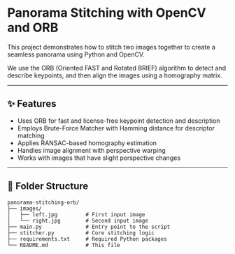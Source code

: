 # Panorama Stitching with OpenCV and ORB

This project demonstrates how to stitch two images together to create a seamless panorama using Python and OpenCV.

We use the ORB (Oriented FAST and Rotated BRIEF) algorithm to detect and describe keypoints, and then align the images using a homography matrix.

---

## ✨ Features

- Uses ORB for fast and license-free keypoint detection and description  
- Employs Brute-Force Matcher with Hamming distance for descriptor matching  
- Applies RANSAC-based homography estimation  
- Handles image alignment with perspective warping  
- Works with images that have slight perspective changes  

---

## 📁 Folder Structure

```
panorama-stitching-orb/
├── images/
│   ├── left.jpg         # First input image
│   └── right.jpg        # Second input image
├── main.py              # Entry point to the script
├── stitcher.py          # Core stitching logic
├── requirements.txt     # Required Python packages
└── README.md            # This file
```

